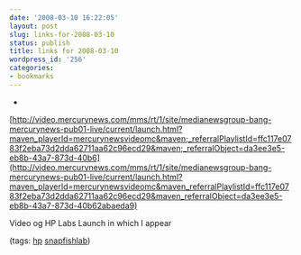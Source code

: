 ```yaml
---
date: '2008-03-10 16:22:05'
layout: post
slug: links-for-2008-03-10
status: publish
title: links for 2008-03-10
wordpress_id: '256'
categories:
- bookmarks
---
```



	
  *
		

[http://video.mercurynews.com/mms/rt/1/site/medianewsgroup-bang-mercurynews-pub01-live/current/launch.html?maven_playerId=mercurynewsvideomc&maven;_referralPlaylistId=ffc117e0783f2eba73d2dda62711aa62c96ecd29&maven;_referralObject=da3ee3e5-eb8b-43a7-873d-40b6](http://video.mercurynews.com/mms/rt/1/site/medianewsgroup-bang-mercurynews-pub01-live/current/launch.html?maven_playerId=mercurynewsvideomc&maven_referralPlaylistId=ffc117e0783f2eba73d2dda62711aa62c96ecd29&maven_referralObject=da3ee3e5-eb8b-43a7-873d-40b62abaeda9)


		

Video og HP Labs Launch in which I appear


		

(tags: [hp](http://del.icio.us/eob/hp) [snapfishlab](http://del.icio.us/eob/snapfishlab))


	



